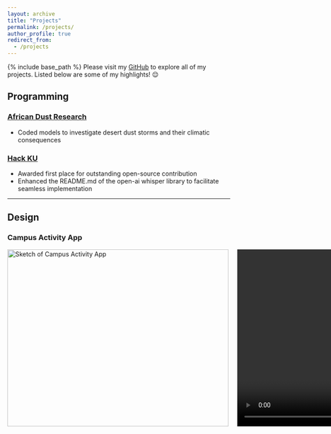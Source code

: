 ```yaml
---
layout: archive
title: "Projects"
permalink: /projects/
author_profile: true
redirect_from:
  - /projects
---
```

{% include base_path %}
Please visit my [GitHub](https://github.com/kwhuber) to explore all of my projects. Listed below are some of my highlights! 😌 

## Programming
### [African Dust Research](https://github.com/kwhuber/African_Dust_Research)
* Coded models to investigate desert dust storms and their climatic consequences
### [Hack KU](https://github.com/kwhuber/Hack-KU-2023)

* Awarded first place for outstanding open-source contribution
* Enhanced the README.md of the open-ai whisper library to facilitate seamless implementation

--------
## Design
### Campus Activity App
<div style="display: flex; gap: 20px;">
  <img src="/images/campus_sketch.png" alt="Sketch of Campus Activity App" width="500" height="400">
  <video width="500" height="400" controls>
    <source src="/videos/campus_activity_prototype.mp4" type="video/mp4">
    Your browser does not support the video tag.
  </video>
</div>


